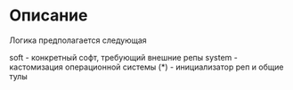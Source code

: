 # Описание

Логика предполагается следующая

soft - конкретный софт, требующий внешние репы
system - кастомизация операционной системы
(*)  - инициализатор реп и общие тулы
